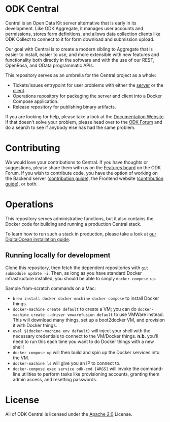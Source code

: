 ODK Central
===========

Central is an Open Data Kit server alternative that is early in its development. Like ODK Aggregate, it manages user accounts and permissions, stores form definitions, and allows data collection clients like ODK Collect to connect to it for form download and submission upload.

Our goal with Central is to create a modern sibling to Aggregate that is easier to install, easier to use, and more extensible with new features and functionality both directly in the software and with the use of our REST, OpenRosa, and OData programmatic APIs.

This repository serves as an umbrella for the Central project as a whole:

* Tickets/issues entrypoint for user problems with either the [server](https://github.com/opendatakit/central-backend) or the [client](https://github.com/opendatakit/central-frontend).
* Operations repository for packaging the server and client into a Docker Compose application.
* Release repository for publishing binary artifacts.

If you are looking for help, please take a look at the [Documentation Website](https://docs.opendatakit.org/central-intro/). If that doesn't solve your problem, please head over to the [ODK Forum](https://forum.opendatakit.org) and do a search to see if anybody else has had the same problem.

Contributing
============

We would love your contributions to Central. If you have thoughts or suggestions, please share them with us on the [Features board](https://forum.opendatakit.org/c/features) on the ODK Forum. If you wish to contribute code, you have the option of working on the Backend server ([contribution guide](https://github.com/opendatakit/central-backend/blob/master/CONTRIBUTING.md)), the Frontend website ([contribution guide](https://github.com/opendatakit/central-frontend/blob/master/CONTRIBUTING.md)), or both.

Operations
==========

This repository serves administrative functions, but it also contains the Docker code for building and running a production Central stack.

To learn how to run such a stack in production, please take a look at [our DigitalOcean installation guide](https://docs.opendatakit.org/central-install-digital-ocean/).

Running locally for development
-------------------------------

Clone this repository, then fetch the dependent repositories with `git submodule update -i`. Then, as long as you have standard Docker infrastructure installed, you should be able to simply `docker-compose up`.

Sample from-scratch commands on a Mac:

* `brew install docker docker-machine docker-compose` to install Docker things.
* `docker-machine create default` to create a VM; you can do `docker-machine create --driver vmwarefusion default` to use VMWare instead. This will download many things, set up a boot2docker VM, and provision it with Docker things.
* `eval $(docker-machine env default)` will inject your shell with the necessary credentials to connect to the VM/Docker things. **n.b.** you'll need to run this each time you want to do Docker things with a new shell!
* `docker-compose up` will then build and spin up the Docker services into the VM.
* `docker-machine ls` will give you an IP to connect to.
* `docker-compose exec service odk-cmd [ARGS]` will invoke the command-line utilities to perform tasks like provisioning accounts, granting them admin access, and resetting passwords.

License
=======

All of ODK Central is licensed under the [Apache 2.0](https://raw.githubusercontent.com/opendatakit/central/master/LICENSE) License.

